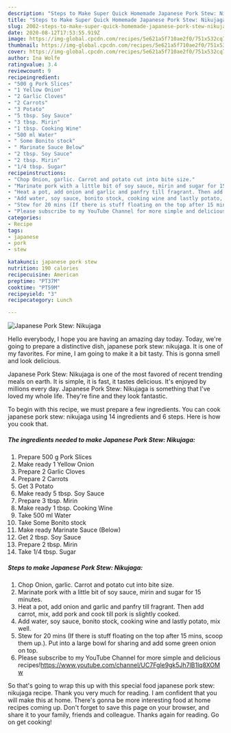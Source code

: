 ```yaml
---
description: "Steps to Make Super Quick Homemade Japanese Pork Stew: Nikujaga"
title: "Steps to Make Super Quick Homemade Japanese Pork Stew: Nikujaga"
slug: 2002-steps-to-make-super-quick-homemade-japanese-pork-stew-nikujaga
date: 2020-08-12T17:53:55.919Z
image: https://img-global.cpcdn.com/recipes/5e621a5f710ae2f0/751x532cq70/japanese-pork-stew-nikujaga-recipe-main-photo.jpg
thumbnail: https://img-global.cpcdn.com/recipes/5e621a5f710ae2f0/751x532cq70/japanese-pork-stew-nikujaga-recipe-main-photo.jpg
cover: https://img-global.cpcdn.com/recipes/5e621a5f710ae2f0/751x532cq70/japanese-pork-stew-nikujaga-recipe-main-photo.jpg
author: Ina Wolfe
ratingvalue: 3.4
reviewcount: 9
recipeingredient:
- "500 g Pork Slices"
- "1 Yellow Onion"
- "2 Garlic Cloves"
- "2 Carrots"
- "3 Potato"
- "5 tbsp. Soy Sauce"
- "3 tbsp. Mirin"
- "1 tbsp. Cooking Wine"
- "500 ml Water"
- " Some Bonito stock"
- " Marinate Sauce Below"
- "2 tbsp. Soy Sauce"
- "2 tbsp. Mirin"
- "1/4 tbsp. Sugar"
recipeinstructions:
- "Chop Onion, garlic. Carrot and potato cut into bite size."
- "Marinate pork with a little bit of soy sauce, mirin and sugar for 15 minutes."
- "Heat a pot, add onion and garlic and panfry till fragrant. Then add carrot, mix, add pork and cook till pork is slightly cooked."
- "Add water, soy sauce, bonito stock, cooking wine and lastly potato, mix well."
- "Stew for 20 mins (If there is stuff floating on the top after 15 mins, scoop them up.). Put into a large bowl for sharing and add some green onion on top."
- "Please subscribe to my YouTube Channel for more simple and delicious recipes!https://www.youtube.com/channel/UC7Fgle9gk5Jh7lB1lq8XOMw"
categories:
- Recipe
tags:
- japanese
- pork
- stew

katakunci: japanese pork stew 
nutrition: 190 calories
recipecuisine: American
preptime: "PT37M"
cooktime: "PT59M"
recipeyield: "3"
recipecategory: Lunch

---
```



![Japanese Pork Stew: Nikujaga](https://img-global.cpcdn.com/recipes/5e621a5f710ae2f0/751x532cq70/japanese-pork-stew-nikujaga-recipe-main-photo.jpg)

Hello everybody, I hope you are having an amazing day today. Today, we're going to prepare a distinctive dish, japanese pork stew: nikujaga. It is one of my favorites. For mine, I am going to make it a bit tasty. This is gonna smell and look delicious.

Japanese Pork Stew: Nikujaga is one of the most favored of recent trending meals on earth. It is simple, it is fast, it tastes delicious. It's enjoyed by millions every day. Japanese Pork Stew: Nikujaga is something that I've loved my whole life. They're fine and they look fantastic.




To begin with this recipe, we must prepare a few ingredients. You can cook japanese pork stew: nikujaga using 14 ingredients and 6 steps. Here is how you cook that.

<!--inarticleads1-->

##### The ingredients needed to make Japanese Pork Stew: Nikujaga:

1. Prepare 500 g Pork Slices
1. Make ready 1 Yellow Onion
1. Prepare 2 Garlic Cloves
1. Prepare 2 Carrots
1. Get 3 Potato
1. Make ready 5 tbsp. Soy Sauce
1. Prepare 3 tbsp. Mirin
1. Make ready 1 tbsp. Cooking Wine
1. Take 500 ml Water
1. Take  Some Bonito stock
1. Make ready  Marinate Sauce (Below)
1. Get 2 tbsp. Soy Sauce
1. Prepare 2 tbsp. Mirin
1. Take 1/4 tbsp. Sugar




<!--inarticleads2-->

##### Steps to make Japanese Pork Stew: Nikujaga:

1. Chop Onion, garlic. Carrot and potato cut into bite size.
1. Marinate pork with a little bit of soy sauce, mirin and sugar for 15 minutes.
1. Heat a pot, add onion and garlic and panfry till fragrant. Then add carrot, mix, add pork and cook till pork is slightly cooked.
1. Add water, soy sauce, bonito stock, cooking wine and lastly potato, mix well.
1. Stew for 20 mins (If there is stuff floating on the top after 15 mins, scoop them up.). Put into a large bowl for sharing and add some green onion on top.
1. Please subscribe to my YouTube Channel for more simple and delicious recipes!https://www.youtube.com/channel/UC7Fgle9gk5Jh7lB1lq8XOMw




So that's going to wrap this up with this special food japanese pork stew: nikujaga recipe. Thank you very much for reading. I am confident that you will make this at home. There's gonna be more interesting food at home recipes coming up. Don't forget to save this page on your browser, and share it to your family, friends and colleague. Thanks again for reading. Go on get cooking!
